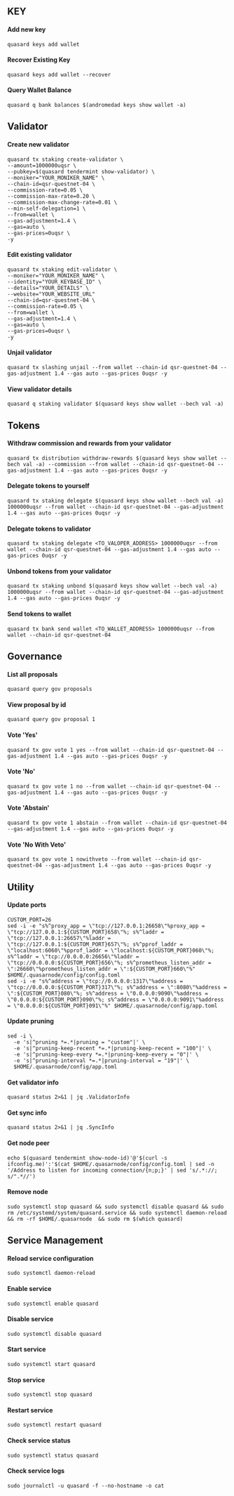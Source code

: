 ## KEY

#### Add new key

```
quasard keys add wallet
```

#### Recover Existing Key

```
quasard keys add wallet --recover
```

#### Query Wallet Balance

```
quasard q bank balances $(andromedad keys show wallet -a)
```

## Validator


#### Create new validator
```
quasard tx staking create-validator \
--amount=1000000uqsr \
--pubkey=$(quasard tendermint show-validator) \
--moniker="YOUR_MONIKER_NAME" \
--chain-id=qsr-questnet-04 \
--commission-rate=0.05 \
--commission-max-rate=0.20 \
--commission-max-change-rate=0.01 \
--min-self-delegation=1 \
--from=wallet \
--gas-adjustment=1.4 \
--gas=auto \
--gas-prices=0uqsr \
-y
```

#### Edit existing validator

```
quasard tx staking edit-validator \
--moniker="YOUR_MONIKER_NAME" \
--identity="YOUR_KEYBASE_ID" \
--details="YOUR_DETAILS" \
--website="YOUR_WEBSITE_URL"
--chain-id=qsr-questnet-04 \
--commission-rate=0.05 \
--from=wallet \
--gas-adjustment=1.4 \
--gas=auto \
--gas-prices=0uqsr \
-y
```

#### Unjail validator

```
quasard tx slashing unjail --from wallet --chain-id qsr-questnet-04 --gas-adjustment 1.4 --gas auto --gas-prices 0uqsr -y
```

#### View validator details

```
quasard q staking validator $(quasard keys show wallet --bech val -a) 
```

## Tokens

#### Withdraw commission and rewards from your validator

```
quasard tx distribution withdraw-rewards $(quasard keys show wallet --bech val -a) --commission --from wallet --chain-id qsr-questnet-04 --gas-adjustment 1.4 --gas auto --gas-prices 0uqsr -y
```

#### Delegate tokens to yourself

```
quasard tx staking delegate $(quasard keys show wallet --bech val -a) 1000000uqsr --from wallet --chain-id qsr-questnet-04 --gas-adjustment 1.4 --gas auto --gas-prices 0uqsr -y
```

#### Delegate tokens to validator

```
quasard tx staking delegate <TO_VALOPER_ADDRESS> 1000000uqsr --from wallet --chain-id qsr-questnet-04 --gas-adjustment 1.4 --gas auto --gas-prices 0uqsr -y 
```

#### Unbond tokens from your validator

```
quasard tx staking unbond $(quasard keys show wallet --bech val -a) 1000000uqsr --from wallet --chain-id qsr-questnet-04 --gas-adjustment 1.4 --gas auto --gas-prices 0uqsr -y
```

#### Send tokens to wallet

```
quasard tx bank send wallet <TO_WALLET_ADDRESS> 1000000uqsr --from wallet --chain-id qsr-questnet-04 
```

## Governance

#### List all proposals

```
quasard query gov proposals
```

#### View proposal by id

```
quasard query gov proposal 1
```

#### Vote 'Yes'

```
quasard tx gov vote 1 yes --from wallet --chain-id qsr-questnet-04 --gas-adjustment 1.4 --gas auto --gas-prices 0uqsr -y 
```

#### Vote 'No'

```
quasard tx gov vote 1 no --from wallet --chain-id qsr-questnet-04 --gas-adjustment 1.4 --gas auto --gas-prices 0uqsr -y
```

#### Vote 'Abstain'

```
quasard tx gov vote 1 abstain --from wallet --chain-id qsr-questnet-04 --gas-adjustment 1.4 --gas auto --gas-prices 0uqsr -y
```

#### Vote 'No With Veto'

```
quasard tx gov vote 1 nowithveto --from wallet --chain-id qsr-questnet-04 --gas-adjustment 1.4 --gas auto --gas-prices 0uqsr -y
```

## Utility

#### Update ports

```
CUSTOM_PORT=26
sed -i -e "s%^proxy_app = \"tcp://127.0.0.1:26658\"%proxy_app = \"tcp://127.0.0.1:${CUSTOM_PORT}658\"%; s%^laddr = \"tcp://127.0.0.1:26657\"%laddr = \"tcp://127.0.0.1:${CUSTOM_PORT}657\"%; s%^pprof_laddr = \"localhost:6060\"%pprof_laddr = \"localhost:${CUSTOM_PORT}060\"%; s%^laddr = \"tcp://0.0.0.0:26656\"%laddr = \"tcp://0.0.0.0:${CUSTOM_PORT}656\"%; s%^prometheus_listen_addr = \":26660\"%prometheus_listen_addr = \":${CUSTOM_PORT}660\"%" $HOME/.quasarnode/config/config.toml
sed -i -e "s%^address = \"tcp://0.0.0.0:1317\"%address = \"tcp://0.0.0.0:${CUSTOM_PORT}317\"%; s%^address = \":8080\"%address = \":${CUSTOM_PORT}080\"%; s%^address = \"0.0.0.0:9090\"%address = \"0.0.0.0:${CUSTOM_PORT}090\"%; s%^address = \"0.0.0.0:9091\"%address = \"0.0.0.0:${CUSTOM_PORT}091\"%" $HOME/.quasarnode/config/app.toml
```

#### Update pruning

```
sed -i \
  -e 's|^pruning *=.*|pruning = "custom"|' \
  -e 's|^pruning-keep-recent *=.*|pruning-keep-recent = "100"|' \
  -e 's|^pruning-keep-every *=.*|pruning-keep-every = "0"|' \
  -e 's|^pruning-interval *=.*|pruning-interval = "19"|' \
  $HOME/.quasarnode/config/app.toml
```

#### Get validator info

```
quasard status 2>&1 | jq .ValidatorInfo
```

#### Get sync info

```
quasard status 2>&1 | jq .SyncInfo
```

#### Get node peer

```
echo $(quasard tendermint show-node-id)'@'$(curl -s ifconfig.me)':'$(cat $HOME/.quasarnode/config/config.toml | sed -n '/Address to listen for incoming connection/{n;p;}' | sed 's/.*://; s/".*//')
```

#### Remove node

```
sudo systemctl stop quasard && sudo systemctl disable quasard && sudo rm /etc/systemd/system/quasard.service && sudo systemctl daemon-reload && rm -rf $HOME/.quasarnode  && sudo rm $(which quasard) 
```

## Service Management

#### Reload service configuration

```
sudo systemctl daemon-reload
```

#### Enable service

```
sudo systemctl enable quasard
```

#### Disable service

```
sudo systemctl disable quasard
```

#### Start service

```
sudo systemctl start quasard
```

#### Stop service

```
sudo systemctl stop quasard
```

#### Restart service

```
sudo systemctl restart quasard
```

#### Check service status

```
sudo systemctl status quasard
```

#### Check service logs

```
sudo journalctl -u quasard -f --no-hostname -o cat
```
